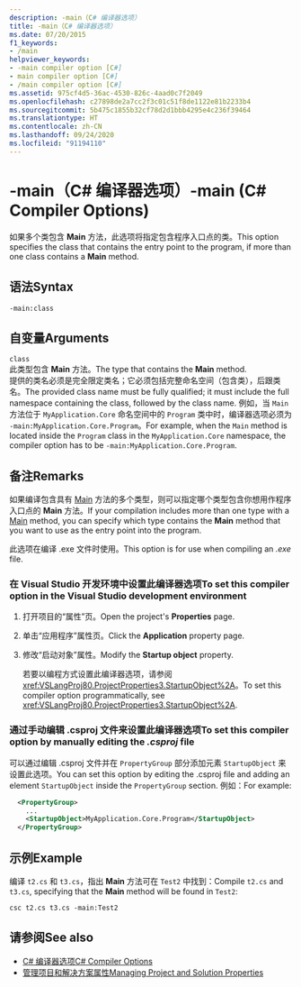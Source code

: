 ```yaml
---
description: -main（C# 编译器选项）
title: -main（C# 编译器选项）
ms.date: 07/20/2015
f1_keywords:
- /main
helpviewer_keywords:
- -main compiler option [C#]
- main compiler option [C#]
- /main compiler option [C#]
ms.assetid: 975cf4d5-36ac-4530-826c-4aad0c7f2049
ms.openlocfilehash: c27898de2a7cc2f3c01c51f8de1122e81b2233b4
ms.sourcegitcommit: 5b475c1855b32cf78d2d1bbb4295e4c236f39464
ms.translationtype: HT
ms.contentlocale: zh-CN
ms.lasthandoff: 09/24/2020
ms.locfileid: "91194110"
---
```

# <a name="-main-c-compiler-options"></a><span data-ttu-id="d5508-103">-main（C# 编译器选项）</span><span class="sxs-lookup"><span data-stu-id="d5508-103">-main (C# Compiler Options)</span></span>

<span data-ttu-id="d5508-104">如果多个类包含 **Main** 方法，此选项将指定包含程序入口点的类。</span><span class="sxs-lookup"><span data-stu-id="d5508-104">This option specifies the class that contains the entry point to the program, if more than one class contains a **Main** method.</span></span>

## <a name="syntax"></a><span data-ttu-id="d5508-105">语法</span><span class="sxs-lookup"><span data-stu-id="d5508-105">Syntax</span></span>

```console
-main:class
```

## <a name="arguments"></a><span data-ttu-id="d5508-106">自变量</span><span class="sxs-lookup"><span data-stu-id="d5508-106">Arguments</span></span>

 `class`  
 <span data-ttu-id="d5508-107">此类型包含 **Main** 方法。</span><span class="sxs-lookup"><span data-stu-id="d5508-107">The type that contains the **Main** method.</span></span>  
 <span data-ttu-id="d5508-108">提供的类名必须是完全限定类名；它必须包括完整命名空间（包含类），后跟类名。</span><span class="sxs-lookup"><span data-stu-id="d5508-108">The provided class name must be fully qualified; it must include the full namespace containing the class, followed by the class name.</span></span> <span data-ttu-id="d5508-109">例如，当 `Main` 方法位于 `MyApplication.Core` 命名空间中的 `Program` 类中时，编译器选项必须为 `-main:MyApplication.Core.Program`。</span><span class="sxs-lookup"><span data-stu-id="d5508-109">For example, when the `Main` method is located inside the `Program` class in the `MyApplication.Core` namespace, the compiler option has to be `-main:MyApplication.Core.Program`.</span></span>

## <a name="remarks"></a><span data-ttu-id="d5508-110">备注</span><span class="sxs-lookup"><span data-stu-id="d5508-110">Remarks</span></span>

<span data-ttu-id="d5508-111">如果编译包含具有 [Main](../../programming-guide/main-and-command-args/index.md) 方法的多个类型，则可以指定哪个类型包含你想用作程序入口点的 **Main** 方法。</span><span class="sxs-lookup"><span data-stu-id="d5508-111">If your compilation includes more than one type with a [Main](../../programming-guide/main-and-command-args/index.md) method, you can specify which type contains the **Main** method that you want to use as the entry point into the program.</span></span>

<span data-ttu-id="d5508-112">此选项在编译 .exe 文件时使用。</span><span class="sxs-lookup"><span data-stu-id="d5508-112">This option is for use when compiling an *.exe* file.</span></span>

### <a name="to-set-this-compiler-option-in-the-visual-studio-development-environment"></a><span data-ttu-id="d5508-113">在 Visual Studio 开发环境中设置此编译器选项</span><span class="sxs-lookup"><span data-stu-id="d5508-113">To set this compiler option in the Visual Studio development environment</span></span>

1. <span data-ttu-id="d5508-114">打开项目的“属性”页。</span><span class="sxs-lookup"><span data-stu-id="d5508-114">Open the project's **Properties** page.</span></span>

2. <span data-ttu-id="d5508-115">单击“应用程序”属性页。</span><span class="sxs-lookup"><span data-stu-id="d5508-115">Click the **Application** property page.</span></span>

3. <span data-ttu-id="d5508-116">修改“启动对象”属性。</span><span class="sxs-lookup"><span data-stu-id="d5508-116">Modify the **Startup object** property.</span></span>

    <span data-ttu-id="d5508-117">若要以编程方式设置此编译器选项，请参阅 <xref:VSLangProj80.ProjectProperties3.StartupObject%2A>。</span><span class="sxs-lookup"><span data-stu-id="d5508-117">To set this compiler option programmatically, see <xref:VSLangProj80.ProjectProperties3.StartupObject%2A>.</span></span>

### <a name="to-set-this-compiler-option-by-manually-editing-the-csproj-file"></a><span data-ttu-id="d5508-118">通过手动编辑 .csproj 文件来设置此编译器选项</span><span class="sxs-lookup"><span data-stu-id="d5508-118">To set this compiler option by manually editing the *.csproj* file</span></span>

<span data-ttu-id="d5508-119">可以通过编辑 .csproj 文件并在 `PropertyGroup` 部分添加元素 `StartupObject` 来设置此选项。</span><span class="sxs-lookup"><span data-stu-id="d5508-119">You can set this option by editing the .csproj file and adding an element `StartupObject` inside the `PropertyGroup` section.</span></span> <span data-ttu-id="d5508-120">例如：</span><span class="sxs-lookup"><span data-stu-id="d5508-120">For example:</span></span>

```xml
  <PropertyGroup>
    ...
    <StartupObject>MyApplication.Core.Program</StartupObject>
  </PropertyGroup>
```

## <a name="example"></a><span data-ttu-id="d5508-121">示例</span><span class="sxs-lookup"><span data-stu-id="d5508-121">Example</span></span>

<span data-ttu-id="d5508-122">编译 `t2.cs` 和 `t3.cs`，指出 **Main** 方法可在 `Test2` 中找到：</span><span class="sxs-lookup"><span data-stu-id="d5508-122">Compile `t2.cs` and `t3.cs`, specifying that the **Main** method will be found in `Test2`:</span></span>

```console
csc t2.cs t3.cs -main:Test2
```

## <a name="see-also"></a><span data-ttu-id="d5508-123">请参阅</span><span class="sxs-lookup"><span data-stu-id="d5508-123">See also</span></span>

- [<span data-ttu-id="d5508-124">C# 编译器选项</span><span class="sxs-lookup"><span data-stu-id="d5508-124">C# Compiler Options</span></span>](./index.md)
- [<span data-ttu-id="d5508-125">管理项目和解决方案属性</span><span class="sxs-lookup"><span data-stu-id="d5508-125">Managing Project and Solution Properties</span></span>](/visualstudio/ide/managing-project-and-solution-properties)
